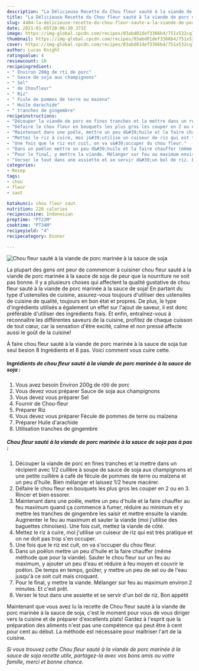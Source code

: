 ```yaml
---
description: "La Délicieuse Recette du Chou fleur sauté à la viande de porc marinée à la sauce de soja"
title: "La Délicieuse Recette du Chou fleur sauté à la viande de porc marinée à la sauce de soja"
slug: 4484-la-delicieuse-recette-du-chou-fleur-saute-a-la-viande-de-porc-marinee-a-la-sauce-de-soja
date: 2021-01-05T20:06:20.373Z
image: https://img-global.cpcdn.com/recipes/03abd01def3366b4/751x532cq70/chou-fleur-saute-a-la-viande-de-porc-marinee-a-la-sauce-de-soja-photo-principale-de-la-recette.jpg
thumbnail: https://img-global.cpcdn.com/recipes/03abd01def3366b4/751x532cq70/chou-fleur-saute-a-la-viande-de-porc-marinee-a-la-sauce-de-soja-photo-principale-de-la-recette.jpg
cover: https://img-global.cpcdn.com/recipes/03abd01def3366b4/751x532cq70/chou-fleur-saute-a-la-viande-de-porc-marinee-a-la-sauce-de-soja-photo-principale-de-la-recette.jpg
author: Lucas Knight
ratingvalue: 4
reviewcount: 10
recipeingredient:
- " Environ 200g de rti de porc"
- " Sauce de soja aux champignons"
- " Sel"
- " de Choufleur"
- " Riz"
- " Fcule de pommes de terre ou mazena"
- " Huile darachide"
- " tranches de gingembre"
recipeinstructions:
- "Découper la viande de porc en fines tranches et la mettre dans un récipient avec 1/2 cuillère à soupe de sauce de soja aux champignons et une petite cuillère à café de fécule de pommes de terre ou maïzena et un peu d&#39;huile. Bien mélanger et laissez 1/2 heure macérer."
- "Défaire le chou fleur en bouquets les plus gros les couper en 2 ou en 3. Rincer et bien essorer."
- "Maintenant dans une poêle, mettre un peu d&#39;huile et la faire chauffer au feu maximum quand ça commence à fumer, réduire au minimum et y mettre les tranches de gingembre les saisir et mettre ensuite la viande. Augmenter le feu au maximum et sauter la viande (moi j&#39;utilise des baguettes chinoises). Une fois cuit, mettez la viande de côté."
- "Mettez le riz à cuire, moi j&#39;utilise un cuiseur de riz qui est très pratique et on ne doit pas trop s&#39;en occuper."
- "Une fois que le riz est cuit, on va s&#39;occuper du chou fleur."
- "Dans un poêlon mettre un peu d&#39;huile et la faire chauffer (même méthode que pour la viande). Sauter le chou fleur sur un feu au maximum, y ajouter un peu d&#39;eau et réduire à feu moyen et couvrir le poêlon. De temps en temps, goûter, y mettre un peu de sel ou de l&#39;eau jusqu&#39;à ce soit cuit mais croquant."
- "Pour le final, y mettre la viande. Mélanger sur feu au maximum environ 2 minutes. Et c&#39;est prêt."
- "Verser le tout dans une assiette et se servir d&#39;un bol de riz. Bon appétit"
categories:
- Resep
tags:
- chou
- fleur
- saut

katakunci: chou fleur saut 
nutrition: 226 calories
recipecuisine: Indonesian
preptime: "PT22M"
cooktime: "PT34M"
recipeyield: "4"
recipecategory: Dinner

---
```



![Chou fleur sauté à la viande de porc marinée à la sauce de soja](https://img-global.cpcdn.com/recipes/03abd01def3366b4/751x532cq70/chou-fleur-saute-a-la-viande-de-porc-marinee-a-la-sauce-de-soja-photo-principale-de-la-recette.jpg)

La plupart des gens ont peur de commencer à cuisiner chou fleur sauté à la viande de porc marinée à la sauce de soja de peur que la nourriture ne soit pas bonne. Il y a plusieurs choses qui affectent la qualité gustative de chou fleur sauté à la viande de porc marinée à la sauce de soja! En partant du type d'ustensiles de cuisine, assurez-vous toujours d'utiliser des ustensiles de cuisine de qualité, toujours en bon état et propres. De plus, le type d'ingrédients utilisés a également un effet sur l'ajout de saveur, il est donc préférable d'utiliser des ingrédients frais. Et enfin, entraînez-vous à reconnaître les différentes saveurs de la cuisine, profitez de chaque cuisson de tout cœur, car la sensation d'être excité, calme et non pressé affecte aussi le goût de la cuisine!

<!--inarticleads1-->

À faire chou fleur sauté à la viande de porc marinée à la sauce de soja tue seul besion 8 Ingrédients et 8 pas. Voici comment vous cuire cette.

##### Ingrédients de chou fleur sauté à la viande de porc marinée à la sauce de soja :

1. Vous avez besoin  Environ 200g de rôti de porc
1. Vous devez vous préparer  Sauce de soja aux champignons
1. Vous devez vous préparer  Sel
1. Fournir  de Chou-fleur
1. Préparer  Riz
1. Vous devez vous préparer  Fécule de pommes de terre ou maïzena
1. Préparer  Huile d&#39;arachide
1. Utilisation  tranches de gingembre




<!--inarticleads2-->

##### Chou fleur sauté à la viande de porc marinée à la sauce de soja pas à pas :

1. Découper la viande de porc en fines tranches et la mettre dans un récipient avec 1/2 cuillère à soupe de sauce de soja aux champignons et une petite cuillère à café de fécule de pommes de terre ou maïzena et un peu d&#39;huile. Bien mélanger et laissez 1/2 heure macérer.
1. Défaire le chou fleur en bouquets les plus gros les couper en 2 ou en 3. Rincer et bien essorer.
1. Maintenant dans une poêle, mettre un peu d&#39;huile et la faire chauffer au feu maximum quand ça commence à fumer, réduire au minimum et y mettre les tranches de gingembre les saisir et mettre ensuite la viande. Augmenter le feu au maximum et sauter la viande (moi j&#39;utilise des baguettes chinoises). Une fois cuit, mettez la viande de côté.
1. Mettez le riz à cuire, moi j&#39;utilise un cuiseur de riz qui est très pratique et on ne doit pas trop s&#39;en occuper.
1. Une fois que le riz est cuit, on va s&#39;occuper du chou fleur.
1. Dans un poêlon mettre un peu d&#39;huile et la faire chauffer (même méthode que pour la viande). Sauter le chou fleur sur un feu au maximum, y ajouter un peu d&#39;eau et réduire à feu moyen et couvrir le poêlon. De temps en temps, goûter, y mettre un peu de sel ou de l&#39;eau jusqu&#39;à ce soit cuit mais croquant.
1. Pour le final, y mettre la viande. Mélanger sur feu au maximum environ 2 minutes. Et c&#39;est prêt.
1. Verser le tout dans une assiette et se servir d&#39;un bol de riz. Bon appétit




<!--inarticleads1-->

<p>
Maintenant que vous avez lu la recette de Chou fleur sauté à la viande de porc marinée à la sauce de soja, c'est le moment pour vous de vous diriger vers la cuisine et de préparer d'excellents plats! Gardez à l'esprit que la préparation des aliments n'est pas une compétence qui peut être à cent pour cent au début. La méthode est nécessaire pour maîtriser l'art de la cuisine.
</p>

<p>
<i>Si vous trouvez cette Chou fleur sauté à la viande de porc marinée à la sauce de soja recette utile, partagez-la avec vos bons amis ou votre famille, merci et bonne chance.</i>
</p>
